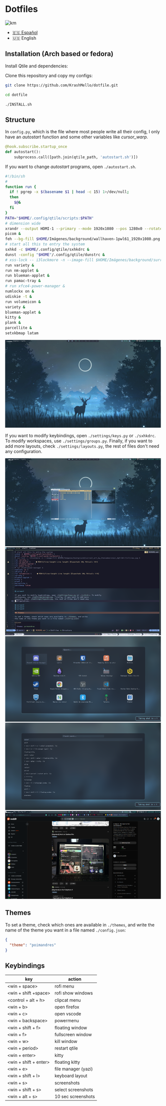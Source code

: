 # Dotfiles

![km](./.config/qtile/assets/logo64x64_dark.png)

- [🇪🇸 Español](./README.es.md)
- 🇺🇸 English

## Installation (Arch based or fedora)

Install Qtile and dependencies:

Clone this repository and copy my configs:

```bash
git clone https://github.com/KrashMello/dotfile.git
```

```bash
cd dotfile
```

```bash
./INSTALL.sh
```

## Structure

In `config.py`, which is the file where most people write all their config,
I only have an *autostart* function and some other variables like
*cursor_warp*.

```python
@hook.subscribe.startup_once
def autostart():
    subprocess.call([path.join(qtile_path, 'autostart.sh')])
```

If you want to change *autostart* programs, open `./autostart.sh`.

```bash
#!/bin/sh
#
function run {
  if ! pgrep -x $(basename $1 | head -c 15) 1>/dev/null;
  then
    $@&
  fi
}
PATH="$HOME/.config/qtile/scripts:$PATH"
# dimension wide
xrandr --output HDMI-1 --primary --mode 1920x1080 --pos 1280x0 --rotate normal --output HDMI-2 --off --output DP-1 --mode 1280x1024 --pos 0x588 --rotate normal --output HDMI-3 --off
picom &
feh --bg-fill $HOME/Imágenes/background/wallhaven-1pwl61_1920x1080.png
# start all this to entry the system
sxhkd -c $HOME/.config/qtile/sxhkdrc &
dunst -config "$HOME"/.config/qtile/dunstrc &
# xss-lock -- i3lockmore -n --image-fill $HOME/Imágenes/background/surreal_art_by_thenumberoneai_dgfi3bl-fullview.jpg &
run variety &
run nm-applet &
run blueman-applet &
run pamac-tray &
# run xfce4-power-manager &
numlockx on &
udiskie -t &
run volumeicon &
variety &
blueman-applet &
kitty &
plank &
parcellite &
setxkbmap latam

```

![screen1](./screenshot/1.png)

If you want to modify keybindings, open `./settings/keys.py` or `./sxhkdrc`. To modify
workspaces, use `./settings/groups.py`. Finally, if you want to add more
layouts, check `./settings/layouts.py`, the rest of files don't need any
configuration.

![screen2](./screenshot/2.png)
![screen3](./screenshot/3.png)
![screen4](./screenshot/4.png)
![screen5](./screenshot/5.png)
![screen6](./screenshot/6.png)

## Themes

To set a theme, check which ones are available in `./themes`, and write
the name of the theme you want in a file named `./config.json`:

```json
{
  "theme": "poimandres"
}
```

## Keybindings

| key | action |
| ------------- | -------------- |
| <win + space> | rofi menu |
| <win + shift +space> | rofi show windows |
| <control + alt + h> | clipcat menu |
| <win + b> | open firefox |
| <win + c> | open vscode |
| <win + backspace> | powermenu  |
| <win + shift + f> | floating window  |
| <win + f> | fullscreen window  |
| <win + w> | kill window  |
| <win + period> | restart qtile  |
| <win + enter> | kitty  |
| <win + shift + enter> | floating kitty  |
| <win + e> | file manager (yazi)  |
| <win + shift + l> | keyboard layout  |
| <win + s> | screenshots  |
| <win + shift + s> | select screenshots  |
| <win + alt + s> | 10 sec screenshots  |
